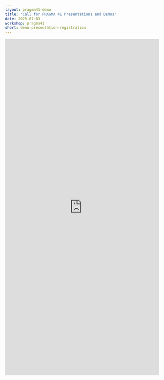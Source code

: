 ```yaml
---
layout: pragma41-demo
title: "Call for PRAGMA 41 Presentations and Demos"
date: 2025-07-03
workshop: pragma41
short: demo-presentation-registration
---
```


<div style="max-width: 1400px; width: 100%; margin: 0 auto; position: relative;">
  <iframe
    src="https://cfp.sched.com/api/embed/LgBEeiXf2a?iframe=yes"
    width="100%"
    height="1100"
    style="border: none;"
    allowfullscreen>
  </iframe>
</div>

